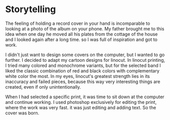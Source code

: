 # Storytelling
The feeling of holding a record cover in your hand is incomparable to looking at a photo of the album on your phone. My father brought me to this idea when one day he moved all his plates from the cottage of the house and I looked again after a long time.
so I was full of inspiration and got to work. 

I didn't just want to design some covers on the computer, but I wanted to go further. I decided to adapt my cartoon designs for linocut. In linocut printing, I tried many colored and monochrome variants, but for the selected band I liked the classic combination of red and black colors with complementary white color the most. In my eyes, linocut's greatest strength lies in its inaccuracy and failed pieces, because this way very interesting things are created, even if only unintentionally.

When I had selected a specific print, it was time to sit down at the computer and continue working. I used photoshop exclusively for editing the print, where the work was very fast. it was just editing and adding text. So the cover was born.
